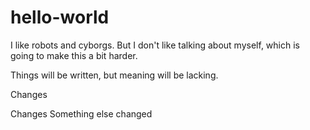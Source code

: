 hello-world
===========
I like robots and cyborgs. But I don't like talking about myself, which is going to make this a bit harder.

Things will be written, but meaning will be lacking.

Changes

Changes
Something else changed
